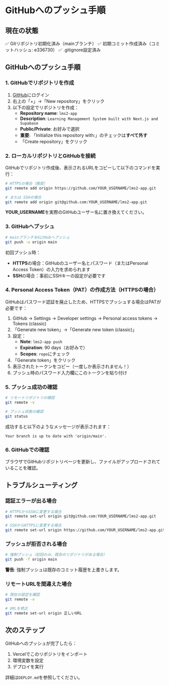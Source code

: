 # GitHubへのプッシュ手順

## 現在の状態
✅ Gitリポジトリ初期化済み（mainブランチ）
✅ 初期コミット作成済み（コミットハッシュ: e336730）
✅ .gitignore設定済み

## GitHubへのプッシュ手順

### 1. GitHubでリポジトリを作成

1. [GitHub](https://github.com)にログイン
2. 右上の「+」→「New repository」をクリック
3. 以下の設定でリポジトリを作成：
   - **Repository name**: `lms2-app`
   - **Description**: `Learning Management System built with Next.js and Supabase`
   - **Public/Private**: お好みで選択
   - **重要**: 「Initialize this repository with:」のチェックは**すべて外す**
   - 「Create repository」をクリック

### 2. ローカルリポジトリとGitHubを接続

GitHubでリポジトリ作成後、表示されるURLをコピーして以下のコマンドを実行：

```bash
# HTTPSの場合（推奨）
git remote add origin https://github.com/YOUR_USERNAME/lms2-app.git

# または SSHの場合
git remote add origin git@github.com:YOUR_USERNAME/lms2-app.git
```

**YOUR_USERNAME**を実際のGitHubユーザー名に置き換えてください。

### 3. GitHubへプッシュ

```bash
# mainブランチをGitHubへプッシュ
git push -u origin main
```

初回プッシュ時：
- **HTTPS**の場合：GitHubのユーザー名とパスワード（またはPersonal Access Token）の入力を求められます
- **SSH**の場合：事前にSSHキーの設定が必要です

### 4. Personal Access Token（PAT）の作成方法（HTTPSの場合）

GitHubはパスワード認証を廃止したため、HTTPSでプッシュする場合はPATが必要です：

1. GitHub → Settings → Developer settings → Personal access tokens → Tokens (classic)
2. 「Generate new token」→「Generate new token (classic)」
3. 設定：
   - **Note**: `lms2-app push`
   - **Expiration**: 90 days（お好みで）
   - **Scopes**: `repo`にチェック
4. 「Generate token」をクリック
5. 表示されたトークンをコピー（一度しか表示されません！）
6. プッシュ時のパスワード入力欄にこのトークンを貼り付け

### 5. プッシュ成功の確認

```bash
# リモートリポジトリの確認
git remote -v

# プッシュ状態の確認
git status
```

成功すると以下のようなメッセージが表示されます：
```
Your branch is up to date with 'origin/main'.
```

### 6. GitHubでの確認

ブラウザでGitHubリポジトリページを更新し、ファイルがアップロードされていることを確認。

## トラブルシューティング

### 認証エラーが出る場合

```bash
# HTTPSからSSHに変更する場合
git remote set-url origin git@github.com:YOUR_USERNAME/lms2-app.git

# SSHからHTTPSに変更する場合
git remote set-url origin https://github.com/YOUR_USERNAME/lms2-app.git
```

### プッシュが拒否される場合

```bash
# 強制プッシュ（初回のみ、既存のリポジトリがある場合）
git push -f origin main
```
**警告**: 強制プッシュは既存のコミット履歴を上書きします。

### リモートURLを間違えた場合

```bash
# 現在の設定を確認
git remote -v

# URLを修正
git remote set-url origin 正しいURL
```

## 次のステップ

GitHubへのプッシュが完了したら：
1. Vercelでこのリポジトリをインポート
2. 環境変数を設定
3. デプロイを実行

詳細は`DEPLOY.md`を参照してください。